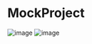 # MockProject
![image](https://user-images.githubusercontent.com/62901234/161670078-d2962d41-fb14-4362-a65a-9c18ef379aa2.png)
![image](https://user-images.githubusercontent.com/62901234/161670162-17763e68-9753-417c-8196-15c59432e3ae.png)

